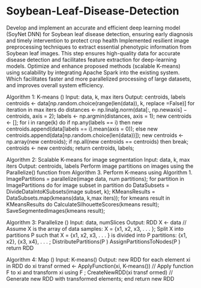 # Soybean-Leaf-Disease-Detection
Develop and implement an accurate and efficient deep learning model (SoyNet DNN) for Soybean leaf disease detection, ensuring early diagnosis and timely intervention to protect crop health
Implemented resilient image preprocessing techniques to extract essential phenotypic information from Soybean leaf images. This step ensures high-quality data for accurate disease detection and facilitates feature extraction for deep-learning models.
Optimize and enhance proposed methods (scalable K-means) using scalability by integrating Apache Spark into the existing system. Which facilitates faster and more parallelized processing of large datasets, and improves overall system efficiency.

Algorithm 1: K-means ()
Input: data, k, max iters
Output: centroids, labels
centroids ← data[np.random.choice(range(len(data)), k, replace =False)]
for iteration in max iters do
distances ← np.linalg.norm(data[:, np.newaxis] − centroids, axis = 2);
labels ← np.argmin(distances, axis = 1);
new centroids ← [];
for i in range(k) do
if np.any(labels == i) then
new centroids.append(data[labels == i].mean(axis = 0));
else
new centroids.append(data[np.random.choice(len(data))]);
new centroids ← np.array(new centroids);
if np.all(new centroids == centroids) then
break;
centroids ← new centroids;
return centroids, labels;

Algorithm 2: Scalable K-means for image segmentation
Input: data, k, max iters
Output: centroids, labels
Perform image partitions on images using the Parallelize() function
from Algorithm 3.
Perform K-means using Algorithm 1.
ImagePartitions = parallelize(image data, num partitions);
for partition in ImagePartitions do
for image subset in partition do
DataSubsets = DivideDataIntoKSubsets(image subset, k);
KMeansResults = DataSubsets.map(kmeans(data, k,max iters));
for kmeans result in KMeansResults do
CalculateSilhouetteScores(kmeans result);
SaveSegmentedImages(kmeans result);

Algorithm 3: Parallelize ()
Input: data, numSlices
Output: RDD
X ← data // Assume X is the array of data samples:
X = {x1, x2, x3, . . . };
Split X into partitions P such that X = {x1, x2, x3, . . . } is divided into P partitions: {x1, x2}, {x3, x4}, . . . ;
DistributePartitions(P )
AssignPartitionsToNodes(P )
return RDD

Algorithm 4: Map ()
Input: K-means()
Output: new RDD
for each element xi in RDD do
xi transf ormed ← ApplyFunction(xi, K-means()) // Apply function F to xi and transform xi using F ;
CreateNewRDD(xi transf ormed) // Generate new RDD with transformed elements;
end
return new RDD
